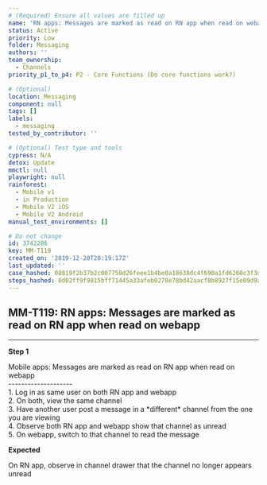 ```yaml
---
# (Required) Ensure all values are filled up
name: 'RN apps: Messages are marked as read on RN app when read on webapp'
status: Active
priority: Low
folder: Messaging
authors: ''
team_ownership:
  - Channels
priority_p1_to_p4: P2 - Core Functions (Do core functions work?)

# (Optional)
location: Messaging
component: null
tags: []
labels:
  - messaging
tested_by_contributor: ''

# (Optional) Test type and tools
cypress: N/A
detox: Update
mmctl: null
playwright: null
rainforest:
  - Mobile v1
  - in Production
  - Mobile V2 iOS
  - Mobile V2 Android
manual_test_environments: []

# Do not change
id: 3742286
key: MM-T119
created_on: '2019-12-20T20:19:17Z'
last_updated: ''
case_hashed: 08819f2b37b2c007750d26feee1b4be0a18638dc4f690a1fd6260c3f3d9d66d26a532be8449d97ce4e7a5d409fba1130
steps_hashed: 0d02ff9f9815bff71445a33afeb0278e78bd42aacf8b8927f15e09d9a8c10d88d7d7c894d25a224fbee5384c2aa3198d
---
```


<!-- (Auto-generated) Based on frontmatter's "key" and "name" -->

## MM-T119: RN apps: Messages are marked as read on RN app when read on webapp

---

**Step 1**

Mobile apps: Messages are marked as read on RN app when read on webapp\
\--------------------\
1\. Log in as same user on both RN app and webapp\
2\. On both, view the same channel\
3\. Have another user post a message in a \*different\* channel from the one you are viewing\
4\. Observe both RN app and webapp show that channel as unread\
5\. On webapp, switch to that channel to read the message

**Expected**

On RN app, observe in channel drawer that the channel no longer appears unread

